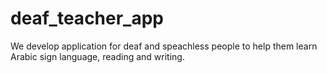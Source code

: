 # deaf_teacher_app
We develop application for deaf and speachless people to help them learn Arabic sign language, reading and writing. 
